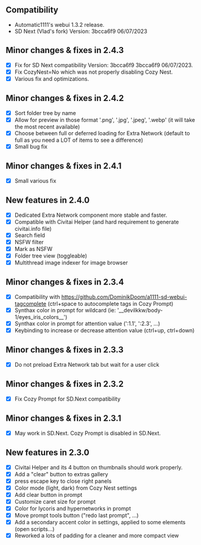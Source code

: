 ## Compatibility

- Automatic1111's webui 1.3.2 release.
- SD Next (Vlad's fork) Version: 3bcca6f9 06/07/2023

## Minor changes & fixes in 2.4.3
- [x]  Fix for SD Next compatibility Version: 3bcca6f9 3bcca6f9 06/07/2023.
- [x]  Fix CozyNest=No which was not properly disabling Cozy Nest.
- [x]  Various fix and optimizations.

## Minor changes & fixes in 2.4.2
- [x]  Sort folder tree by name
- [x]  Allow for preview in those format '.png', '.jpg', '.jpeg', '.webp' (it will take the most recent available)
- [x]  Choose between full or deferred loading for Extra Network (default to full as you need a LOT of items to see a difference)
- [x]  Small bug fix

## Minor changes & fixes in 2.4.1
- [x]  Small various fix

## New features in 2.4.0
- [x]  Dedicated Extra Network component more stable and faster.
  - [x]  Compatible with Civitai Helper (and hard requirement to generate civitai.info file)
  - [x]  Search field
  - [x]  NSFW filter
  - [x]  Mark as NSFW
  - [x]  Folder tree view (toggleable)
- [x]  Multithread image indexer for image browser

## Minor changes & fixes in 2.3.4
- [x]  Compatibility with https://github.com/DominikDoom/a1111-sd-webui-tagcomplete (ctrl+space to autocomplete tags in Cozy Prompt)
- [x]  Synthax color in prompt for wildcard (ie: '\_\_devilkkw/body-1/eyes_iris_colors\_\_')
- [x]  Synthax color in prompt for attention value (':1.1', ':2.3', ...)
- [x]  Keybinding to increase or decrease attention value (ctrl+up, ctrl+down)

## Minor changes & fixes in 2.3.3
- [x]  Do not preload Extra Network tab but wait for a user click

## Minor changes & fixes in 2.3.2
- [x]  Fix Cozy Prompt for SD.Next compatibility

## Minor changes & fixes in 2.3.1
- [x]  May work in SD.Next. Cozy Prompt is disabled in SD.Next.

## New features in 2.3.0
- [x]  Civitai Helper and its 4 button on thumbnails should work properly.
- [x]  Add a "clear" button to extras gallery
- [x]  press escape key to close right panels
- [x]  Color mode (light, dark) from Cozy Nest settings
- [x]  Add clear button in prompt
- [x]  Customize caret size for prompt
- [x]  Color for lycoris and hypernetworks in prompt
- [x]  Move prompt tools button ("redo last prompt", ...)
- [x]  Add a secondary accent color in settings, applied to some elements (open scripts...)
- [x]  Reworked a lots of padding for a cleaner and more compact view
